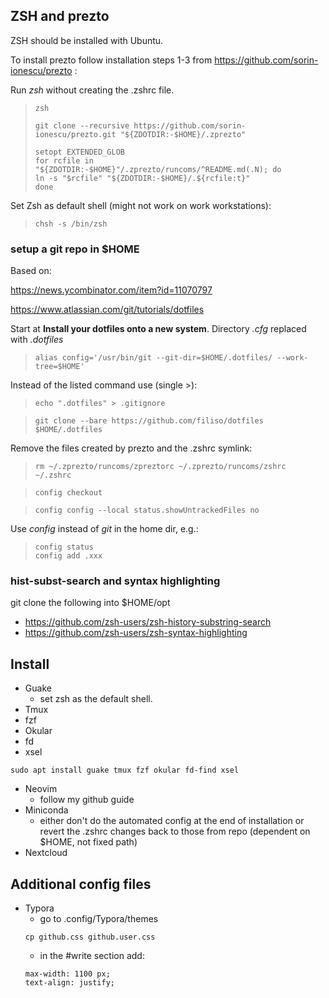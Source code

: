 ## ZSH and prezto

ZSH should be installed with Ubuntu.

To install prezto follow installation steps 1-3 from https://github.com/sorin-ionescu/prezto :

Run *zsh* without creating the .zshrc file.

> ```
> zsh
> ```
> ```
> git clone --recursive https://github.com/sorin-ionescu/prezto.git "${ZDOTDIR:-$HOME}/.zprezto"
> ```
> ```
> setopt EXTENDED_GLOB
> for rcfile in "${ZDOTDIR:-$HOME}"/.zprezto/runcoms/^README.md(.N); do
> ln -s "$rcfile" "${ZDOTDIR:-$HOME}/.${rcfile:t}"
> done
> ```

Set Zsh as default shell (might not work on work workstations):

> ```
> chsh -s /bin/zsh
> ```

### setup a git repo in $HOME

Based on:

https://news.ycombinator.com/item?id=11070797

https://www.atlassian.com/git/tutorials/dotfiles

Start at **Install your dotfiles onto a new system**. Directory *.cfg* replaced with *.dotfiles*

> ```
> alias config='/usr/bin/git --git-dir=$HOME/.dotfiles/ --work-tree=$HOME'
> ```

Instead of the listed command use (single >):

> ```
> echo ".dotfiles" > .gitignore
> ```

> ```
> git clone --bare https://github.com/filiso/dotfiles $HOME/.dotfiles
> ```

Remove the files created by prezto and the .zshrc symlink:

> ```
> rm ~/.zprezto/runcoms/zpreztorc ~/.zprezto/runcoms/zshrc ~/.zshrc
> ```

> ```
> config checkout
> ```

> ```
> config config --local status.showUntrackedFiles no
> ```

Use *config* instead of *git* in the home dir, e.g.:

> ```
> config status
> config add .xxx
> ```

### hist-subst-search and syntax highlighting

git clone the following into $HOME/opt

- https://github.com/zsh-users/zsh-history-substring-search
- https://github.com/zsh-users/zsh-syntax-highlighting



## Install

- Guake
  - set zsh as the default shell.
- Tmux
- fzf
- Okular
- fd
- xsel

```
sudo apt install guake tmux fzf okular fd-find xsel
```

- Neovim
  - follow my github guide
- Miniconda
  - either don't do the automated config at the end of installation or revert the .zshrc changes back to those from repo (dependent on $HOME, not fixed path)
- Nextcloud

## Additional config files

- Typora
  - go to .config/Typora/themes
  ```
  cp github.css github.user.css
  ```
  - in the #write section add:
  ```
  max-width: 1100 px;
  text-align: justify;
  ```
